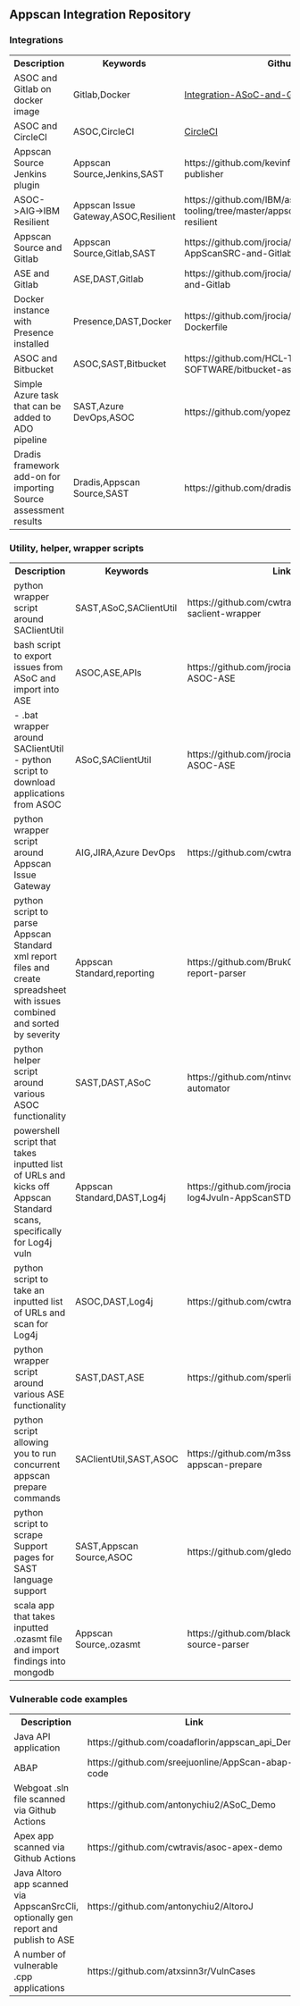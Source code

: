 ## Appscan Integration Repository

### Integrations
<table>
    <tr><th>Description</th><th>Keywords</th><th>Github Link</th></tr>
    <tr><td>ASOC and Gitlab on docker image</td><td>Gitlab,Docker</td><td><a href="https://github.com/jrocia/Integration-ASoC-and-Gitlab">Integration-ASoC-and-Gitlab</a></td></tr>
    <tr><td>ASOC and CircleCI</td><td>ASOC,CircleCI</td><td><a href="https://github.com/antonychiu2/CircleCI">CircleCI</a></td></tr>
    <tr><td>Appscan Source Jenkins plugin</td><td>Appscan Source,Jenkins,SAST</td><td>https://github.com/kevinfealey/appscanenterprise-publisher</td></tr>
    <tr><td>ASOC->AIG->IBM Resilient</td><td>Appscan Issue Gateway,ASOC,Resilient</td><td>https://github.com/IBM/asoc-devops-tooling/tree/master/appscan-issue-gateway-resilient</td></tr>
    <tr><td>Appscan Source and Gitlab</td><td>Appscan Source,Gitlab,SAST</td><td>https://github.com/jrocia/Integration-AppScanSRC-and-Gitlab</td></tr>
    <tr><td>ASE and Gitlab</td><td>ASE,DAST,Gitlab</td><td>https://github.com/jrocia/Integration-ASE-DAST-and-Gitlab</td></tr>
    <tr><td>Docker instance with Presence installed</td><td>Presence,DAST,Docker</td><td>https://github.com/jrocia/AppScanPresence-Dockerfile</td></tr>
    <tr><td>ASOC and Bitbucket</td><td>ASOC,SAST,Bitbucket</td><td>https://github.com/HCL-TECH-SOFTWARE/bitbucket-asoc-sast</td></tr>
    <tr><td>Simple Azure task that can be added to ADO pipeline</td><td>SAST,Azure DevOps,ASOC</td><td>https://github.com/yopez83/Azure-Task-AppScan</td></tr>
    <tr><td>Dradis framework add-on for importing Source assessment results</td><td>Dradis,Appscan Source,SAST</td><td>https://github.com/dradis/dradis-appscan</td></tr>
    
</table>

### Utility, helper, wrapper scripts
<table>
    <tr><th>Description</th><th>Keywords</th><th>Link</th></tr>
    <tr><td>python wrapper script around SAClientUtil</td><td>SAST,ASoC,SAClientUtil</td><td>https://github.com/cwtravis/python-saclient-wrapper</td></tr>
    <tr><td>bash script to export issues from ASoC and import into ASE</td><td>ASOC,ASE,APIs</td><td>https://github.com/jrocia/ImportAppIssues-ASOC-ASE</td></tr>
    <tr><td>- .bat wrapper around SAClientUtil<br>- python script to download applications from ASOC</td><td>ASoC,SAClientUtil</td><td>https://github.com/jrocia/ImportAppIssues-ASOC-ASE</td></tr>
    <tr><td>python wrapper script around Appscan Issue Gateway</td><td>AIG,JIRA,Azure DevOps</td><td>https://github.com/cwtravis/AIMG_Client</td></tr>
    <tr><td>python script to parse Appscan Standard xml report files and create spreadsheet with issues combined and sorted by severity</td><td>Appscan Standard,reporting</td><td>https://github.com/Bruk0ut/appscan-xml-report-parser</td></tr>
    <tr><td>python helper script around various ASOC functionality</td><td>SAST,DAST,ASoC</td><td>https://github.com/ntinvo/appscan-automator</td></tr>
    <tr><td>powershell script that takes inputted list of URLs and kicks off Appscan Standard scans, specifically for Log4j vuln</td><td>Appscan Standard,DAST,Log4j</td><td>https://github.com/jrocia/Search-log4Jvuln-AppScanSTD</td></tr>
    <tr><td>python script to take an inputted list of URLs and scan for Log4j</td><td>ASOC,DAST,Log4j</td><td>https://github.com/cwtravis/asoc_dast_spray</td></tr>
    <tr><td>python wrapper script around various ASE functionality</td><td>SAST,DAST,ASE</td><td>https://github.com/sperlis/ase-apis</td></tr>
    <tr><td>python script allowing you to run concurrent appscan prepare commands</td><td>SAClientUtil,SAST,ASOC</td><td>https://github.com/m3ssap0/massive-appscan-prepare</td></tr>
    <tr><td>python script to scrape Support pages for SAST language support</td><td>SAST,Appscan Source,ASOC</td><td>https://github.com/gledonne/appscanlangs</td></tr>
    <tr><td>scala app that takes inputted .ozasmt file and import findings into mongodb</td><td>Appscan Source,.ozasmt</td><td>https://github.com/blackboard/appscan-source-parser</td></tr>
    
</table>



### Vulnerable code examples

<table>
    <tr><th>Description</th><th>Link</th></tr>
    <tr><td>Java API application</td><td>https://github.com/coadaflorin/appscan_api_Demo</td></tr>
    <tr><td>ABAP</td><td>https://github.com/sreejuonline/AppScan-abap-code</td></tr>
    <tr><td>Webgoat .sln file scanned via Github Actions</td><td>https://github.com/antonychiu2/ASoC_Demo</td></tr>
    <tr><td>Apex app scanned via Github Actions</td><td>https://github.com/cwtravis/asoc-apex-demo</td></tr>
    <tr><td>Java Altoro app scanned via AppscanSrcCli, optionally gen report and publish to ASE</td><td>https://github.com/antonychiu2/AltoroJ</td></tr>
    <tr><td>A number of vulnerable .cpp applications</td><td>https://github.com/atxsinn3r/VulnCases</td></tr>
</table>
